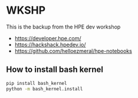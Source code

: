 # WKSHP
This is the backup from the HPE dev workshop
- https://developer.hpe.com/
- https://hackshack.hpedev.io/
- https://github.com/helloezmeral/hpe-notebooks
## How to install bash kernel

```bash
pip install bash_kernel
python -m bash_kernel.install

```
